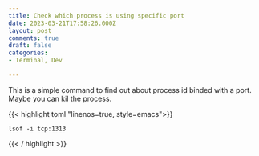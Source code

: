 ```yaml
---
title: Check which process is using specific port
date: 2023-03-21T17:58:26.000Z
layout: post
comments: true
draft: false
categories:
- Terminal, Dev

---
```


This is a simple command to find out about process id binded with a port. Maybe you can kil the process.


{{< highlight toml  "linenos=true, style=emacs">}}

	lsof -i tcp:1313

{{< / highlight >}}
